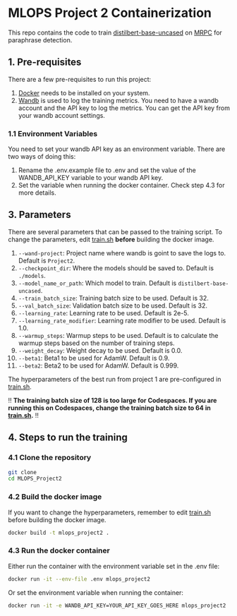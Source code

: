 # MLOPS Project 2 Containerization

This repo contains the code to train [distilbert-base-uncased](https://huggingface.co/distilbert-base-uncased) on [MRPC](https://huggingface.co/datasets/glue/viewer/mrpc/train) for paraphrase detection.

## 1. Pre-requisites

There are a few pre-requisites to run this project:

1. [Docker](https://www.docker.com/) needs to be installed on your system.
2. [Wandb](https://wandb.ai/) is used to log the training metrics. You need to have a wandb account and the API key to log the metrics. You can get the API key from your wandb account settings.

### 1.1 Environment Variables

You need to set your wandb API key as an environment variable. There are two ways of doing this:

1. Rename the .env.example file to .env and set the value of the WANDB_API_KEY variable to your wandb API key.
2. Set the variable when running the docker container. Check step 4.3 for more details.

## 3. Parameters

There are several parameters that can be passed to the training script. To change the parameters, edit [train.sh](./train.sh) **before** building the docker image.

1. `--wand-project`: Project name where wandb is goint to save the logs to. Default is `Project2`.
2. `--checkpoint_dir`: Where the models should be saved to. Default is `./models`.
3. `--model_name_or_path`: Which model to train. Default is `distilbert-base-uncased`.
4. `--train_batch_size`: Training batch size to be used. Default is 32.
5. `--val_batch_size`: Validation batch size to be used. Default is 32.
6. `--learning_rate`: Learning rate to be used. Default is 2e-5.
7. `--learning_rate_modifier`: Learning rate modifier to be used. Default is 1.0.
8. `--warmup_steps`: Warmup steps to be used. Default is to calculate the warmup steps based on the number of training steps.
9. `--weight_decay`: Weight decay to be used. Default is 0.0.
10. `--beta1`: Beta1 to be used for AdamW. Default is 0.9.
11. `--beta2`: Beta2 to be used for AdamW. Default is 0.999.

The hyperparameters of the best run from project 1 are pre-configured in [train.sh](./train.sh).

:bangbang: **The training batch size of 128 is too large for Codespaces. If you are running this on Codespaces, change the training batch size to 64 in [train.sh](./train.sh).** :bangbang:

## 4. Steps to run the training

### 4.1 Clone the repository

```bash
git clone
cd MLOPS_Project2
```

### 4.2 Build the docker image

If you want to change the hyperparameters, remember to edit [train.sh](./train.sh) before building the docker image.

```bash
docker build -t mlops_project2 .
```

### 4.3 Run the docker container

Either run the container with the environment variable set in the .env file:

```bash
docker run -it --env-file .env mlops_project2
```

Or set the environment variable when running the container:

```bash
docker run -it -e WANDB_API_KEY=YOUR_API_KEY_GOES_HERE mlops_project2
```
